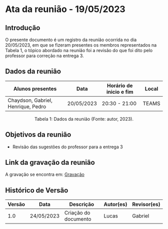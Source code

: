 # Ata da reunião - 19/05/2023

## Introdução

O presente documento é um registro da reunião ocorrida no dia 20/05/2023, em que se fizeram presentes os membros representados na Tabela 1, o tópico abordado na reunião foi a revisão do que foi dito pelo professor para correção na entrega 3.

## Dados da reunião

| Alunos presentes                   | Data       | Horário de inicio e fim | Local |
| ---------------------------------- | ---------- | ------------------------ | ----- |
| Chaydson, Gabriel, Henrique, Pedro | 20/05/2023 | 20:30 - 21:00            | TEAMS |

<div style="text-align: center">
<p> Tabela 1: Dados da reunião (Fonte: autor, 2023). </p>
</div>

## Objetivos da reunião

- Revisão das sugestões do professor para a entrega 3

## Link da gravação da reunião

A gravação se encontra em: [Gravação](https://youtu.be/Jj7FFiR9NCU)

## Histórico de Versão

| Versão | Data       | Descrição            | Autor(es) | Revisor(es) |
| ------- | ---------- | ---------------------- | --------- | ----------- |
| 1.0     | 24/05/2023 | Criação do documento | Lucas     | Gabriel     |
